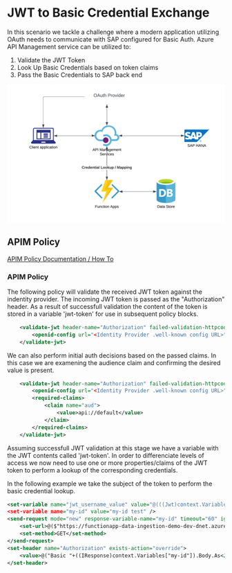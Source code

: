 <!-- ABOUT THE PROJECT -->
# JWT to Basic Credential Exchange

In this scenario we tackle a challenge where a modern application utilizing OAuth needs to communicate with SAP configured for Basic Auth. Azure API Management service can be utilized to:

1. Validate the JWT Token
2. Look Up Basic Credentials based on token claims
3. Pass the Basic Credentials to SAP back end

![JWTBasic](https://github.com/ms-us-rcg-app-innovation/sap-integration-landing-zone-accelerator-dev/blob/main/diagrams/JWTBasic.png)

## APIM Policy

[APIM Policy Documentation / How To](https://learn.microsoft.com/en-us/azure/api-management/api-management-howto-policies)

### APIM Policy

The following policy will validate the received JWT token against the indentity provider. The incoming JWT token is passed as the "Authorization" header. As a result of successfull validation the content of the token is stored in a variable 'jwt-token' for use in subsequent policy blocks. 

```xml
	<validate-jwt header-name="Authorization" failed-validation-httpcode="401" failed-validation-error-message="Unauthorized. Access token is missing or invalid" output-token-variable-name="jwt-token">
		<openid-config url="<Identity Provider .well-known config URL>" />
	</validate-jwt>
```

We can also perform initial auth decisions based on the passed claims. In this case we are examening the audience claim and confirming the desired value is present. 

```xml
	<validate-jwt header-name="Authorization" failed-validation-httpcode="401" failed-validation-error-message="Unauthorized. Access token is missing or invalid" output-token-variable-name="jwt-token">
		<openid-config url="<Identity Provider .well-known config URL>" />
		<required-claims>
			<claim name="aud">
				<value>api://default</value>
			</claim>
		</required-claims>
	</validate-jwt>
```

Assuming successfull JWT validation at this stage we have a variable with the JWT contents called 'jwt-token'. In order to differenciate levels of access we now need to use one or more properties/claims of the JWT token to perform a lookup of the corresponding credentials. 

In the following example we take the subject of the token to perform the basic credential lookup.

```xml
<set-variable name="jwt_username_value" value="@(((Jwt)context.Variables["jwt-token"]).Subject)" />
<set-variable name="my-id" value="my-id test" />
<send-request mode="new" response-variable-name="my-id" timeout="60" ignore-error="true">
    <set-url>@($"https://functionapp-data-ingestion-demo-dev-dnet.azurewebsites.net/api/GetCredentialsHardcoded?username={(string)context.Variables["jwt_username_value"]}")</set-url>
    <set-method>GET</set-method>
</send-request>
<set-header name="Authorization" exists-action="override">
    <value>@("Basic "+((IResponse)context.Variables["my-id"]).Body.As<JObject>(preserveContent:true)["credentials"].ToString())</value>
</set-header>
```